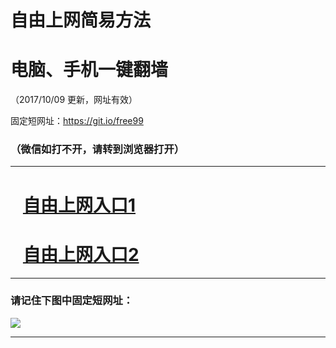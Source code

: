 ﻿# 自由上网简易方法

# 电脑、手机一键翻墙

（2017/10/09 更新，网址有效）

固定短网址：https://git.io/free99

### （微信如打不开，请转到浏览器打开）


***





# &nbsp;&nbsp; <a href="http://ft1326020555.fwq-tz-1001.info/fwqtz01.html?t=100900110914 " target="_blank">自由上网入口1</a>
# &nbsp;&nbsp; <a href="http://ft805924866.fwq-tz-1002.info/fwqtz02.html?t=10090018062 " target="_blank">自由上网入口2</a>
***

### 请记住下图中固定短网址：

<img src="https://s3-us-west-2.amazonaws.com/fwq-1001/yjfq-20170905okok.png" /> 


***

